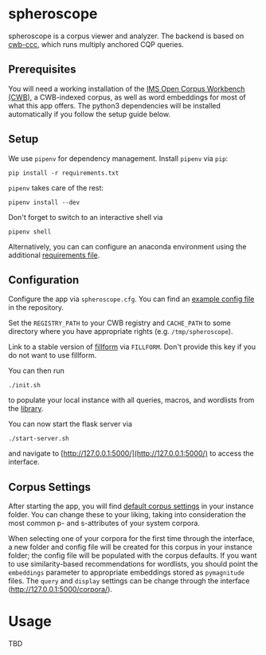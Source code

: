 # spheroscope #

spheroscope is a corpus viewer and analyzer. The backend is based on
[cwb-ccc](https://pypi.org/project/cwb-ccc/), which runs multiply
anchored CQP queries.

## Prerequisites ##
You will need a working installation of the [IMS Open Corpus Workbench
(CWB)](http://cwb.sourceforge.net/), a CWB-indexed corpus, as well as
word embeddings for most of what this app offers. The python3
dependencies will be installed automatically if you follow the setup
guide below.

## Setup ##
We use `pipenv` for dependency management. Install `pipenv` via `pip`:
	
	pip install -r requirements.txt

`pipenv` takes care of the rest:

	pipenv install --dev
	
Don't forget to switch to an interactive shell via

	pipenv shell

Alternatively, you can can configure an anaconda environment using the
additional [requirements file](requirements_anaconda.txt).

## Configuration ##
Configure the app via `spheroscope.cfg`. You can find an [example
config file](spheroscope_example.cfg) in the repository.

Set the `REGISTRY_PATH` to your CWB registry and `CACHE_PATH` to some
directory where you have appropriate rights (e.g. `/tmp/spheroscope`).

Link to a stable version of
[fillform](https://gitlab.com/mgttlinger/fillform/-/jobs) via
`FILLFORM`. Don't provide this key if you do not want to use fillform.

You can then run

	./init.sh
	
to populate your local instance with all queries, macros, and
wordlists from the [library](library/).

You can now start the flask server via

	./start-server.sh

and navigate to [http://127.0.0.1:5000/](http://127.0.0.1:5000/) to
access the interface.

## Corpus Settings ##
After starting the app, you will find [default corpus
settings](instance/corpus_defaults.cfg) in your instance folder. You
can change these to your liking, taking into consideration the most
common p- and s-attributes of your system corpora.

When selecting one of your corpora for the first time through the
interface, a new folder and config file will be created for this
corpus in your instance folder; the config file will be populated with
the corpus defaults. If you want to use similarity-based
recommendations for wordlists, you should point the `embeddings`
parameter to appropriate embeddings stored as `pymagnitude` files. The
`query` and `display` settings can be change through the interface
(http://127.0.0.1:5000/corpora/).

# Usage

TBD
